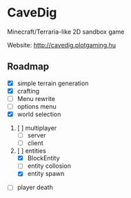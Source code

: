 # CaveDig

Minecraft/Terraria-like 2D sandbox game

Website: <http://cavedig.plotgaming.hu>

## Roadmap

- [X] simple terrain generation
- [X] crafting
- [ ] Menu rewrite
- [ ] options menu
- [X] world selection
1. [ ] multiplayer
    - [ ] server
    - [ ] client

1. [ ] entities
    - [X] BlockEntity
    - [ ] entity collosion
    - [X] entity spawn

- [ ] player death
